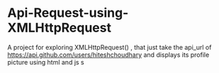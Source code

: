 # Api-Request-using-XMLHttpRequest
A project for exploring XMLHttpRequest() , that just take the api_url of https://api.github.com/users/hiteshchoudhary and displays its profile picture using html and js s
